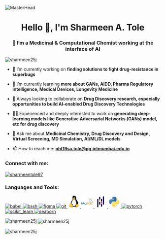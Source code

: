 ![MasterHead](https://scitechdaily.com/images/AI-Technology-Creation-Concept.gif)

<h1 align="center">Hello 👋, I'm Sharmeen A. Tole</h1>
<h3 align="center">🔭 I’m a Medicinal & Computational Chemist working at the interface of AI</h3>

<p align="left"> <img src="https://komarev.com/ghpvc/?username=sharmeen25j&label=Profile%20views&color=0e75b6&style=flat" alt="sharmeen25j" /> </p>

- 🔭 I’m currently working on **finding solutions to fight drug-resistance in superbugs**

- 🌱 I’m currently learning **more about GANs, AIDD, Pharma Regulatory Intelligence, Medical Devices, Longevity Medicine**

- 💞️ Always looking to collaborate on **Drug Discovery research, especially opportunities to build AI-enabled Drug Discovery Technologies**

- 👨‍💻 Experienced and deeply interested to work on **generating deep-learning models like Generative Adversarial Networks (GANs) model, etc for drug discovery**

- 💬 Ask me about **Medicinal Chemistry, Drug Discovery and Design, Virtual Screening, MD Simulation, AI/ML/DL models**

- 📫 How to reach me: **pht19sa.tole@pg.ictmumbai.edu.in**

<h3 align="left">Connect with me:</h3>
<p align="left">
<a href="https://linkedin.com/in/sharmeentole97" target="blank"><img align="center" src="https://raw.githubusercontent.com/rahuldkjain/github-profile-readme-generator/master/src/images/icons/Social/linked-in-alt.svg" alt="sharmeentole97" height="30" width="40" /></a>
</p>

<h3 align="left">Languages and Tools:</h3>
<p align="left"> <a href="https://babeljs.io/" target="_blank" rel="noreferrer"> <img src="https://www.vectorlogo.zone/logos/babeljs/babeljs-icon.svg" alt="babel" width="40" height="40"/> </a> <a href="https://www.gnu.org/software/bash/" target="_blank" rel="noreferrer"> <img src="https://www.vectorlogo.zone/logos/gnu_bash/gnu_bash-icon.svg" alt="bash" width="40" height="40"/> </a> <a href="https://www.figma.com/" target="_blank" rel="noreferrer"> <img src="https://www.vectorlogo.zone/logos/figma/figma-icon.svg" alt="figma" width="40" height="40"/> </a> <a href="https://git-scm.com/" target="_blank" rel="noreferrer"> <img src="https://www.vectorlogo.zone/logos/git-scm/git-scm-icon.svg" alt="git" width="40" height="40"/> </a> <a href="https://www.linux.org/" target="_blank" rel="noreferrer"> <img src="https://raw.githubusercontent.com/devicons/devicon/master/icons/linux/linux-original.svg" alt="linux" width="40" height="40"/> </a> <a href="https://www.mysql.com/" target="_blank" rel="noreferrer"> <img src="https://raw.githubusercontent.com/devicons/devicon/master/icons/mysql/mysql-original-wordmark.svg" alt="mysql" width="40" height="40"/> </a> <a href="https://pandas.pydata.org/" target="_blank" rel="noreferrer"> <img src="https://raw.githubusercontent.com/devicons/devicon/2ae2a900d2f041da66e950e4d48052658d850630/icons/pandas/pandas-original.svg" alt="pandas" width="40" height="40"/> </a> <a href="https://www.python.org" target="_blank" rel="noreferrer"> <img src="https://raw.githubusercontent.com/devicons/devicon/master/icons/python/python-original.svg" alt="python" width="40" height="40"/> </a> <a href="https://pytorch.org/" target="_blank" rel="noreferrer"> <img src="https://www.vectorlogo.zone/logos/pytorch/pytorch-icon.svg" alt="pytorch" width="40" height="40"/> </a> <a href="https://scikit-learn.org/" target="_blank" rel="noreferrer"> <img src="https://upload.wikimedia.org/wikipedia/commons/0/05/Scikit_learn_logo_small.svg" alt="scikit_learn" width="40" height="40"/> </a> <a href="https://seaborn.pydata.org/" target="_blank" rel="noreferrer"> <img src="https://seaborn.pydata.org/_images/logo-mark-lightbg.svg" alt="seaborn" width="40" height="40"/> </a> </p>

<p><img align="left" src="https://github-readme-stats.vercel.app/api/top-langs?username=sharmeen25j&show_icons=true&locale=en&layout=compact" alt="sharmeen25j" /></p>

<p>&nbsp;<img align="center" src="https://github-readme-stats.vercel.app/api?username=sharmeen25j&show_icons=true&locale=en" alt="sharmeen25j" /></p>

<p><img align="center" src="https://github-readme-streak-stats.herokuapp.com/?user=sharmeen25j&" alt="sharmeen25j" /></p>
